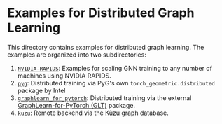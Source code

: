 # Examples for Distributed Graph Learning

This directory contains examples for distributed graph learning.
The examples are organized into two subdirectories:
1. [`NVIDIA-RAPIDS`](./NVIDIA-RAPIDS): Examples for scaling GNN training to any number of machines using NVIDIA RAPIDS.
1. [`pyg`](./pyg): Distributed training via PyG's own `torch_geometric.distributed` package by Intel
1. [`graphlearn_for_pytorch`](./graphlearn_for_pytorch): Distributed training via the external [GraphLearn-for-PyTorch (GLT)](https://github.com/alibaba/graphlearn-for-pytorch) package.
1. [`kuzu`](./kuzu): Remote backend via the [Kùzu](https://kuzudb.com/) graph database.
